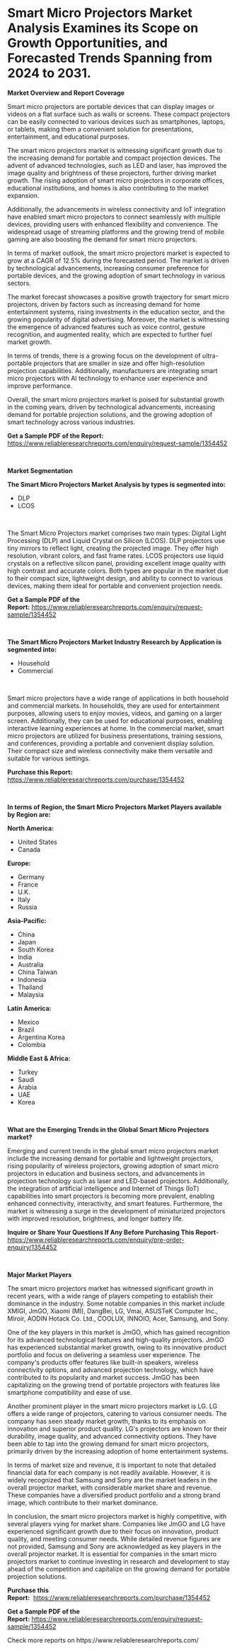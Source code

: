 <p><h1>Smart Micro Projectors Market Analysis Examines its Scope on Growth Opportunities, and Forecasted Trends Spanning from 2024 to 2031.</h1></p><p><strong>Market Overview and Report Coverage</strong></p>
<p><p>Smart micro projectors are portable devices that can display images or videos on a flat surface such as walls or screens. These compact projectors can be easily connected to various devices such as smartphones, laptops, or tablets, making them a convenient solution for presentations, entertainment, and educational purposes.</p><p>The smart micro projectors market is witnessing significant growth due to the increasing demand for portable and compact projection devices. The advent of advanced technologies, such as LED and laser, has improved the image quality and brightness of these projectors, further driving market growth. The rising adoption of smart micro projectors in corporate offices, educational institutions, and homes is also contributing to the market expansion.</p><p>Additionally, the advancements in wireless connectivity and IoT integration have enabled smart micro projectors to connect seamlessly with multiple devices, providing users with enhanced flexibility and convenience. The widespread usage of streaming platforms and the growing trend of mobile gaming are also boosting the demand for smart micro projectors.</p><p>In terms of market outlook, the smart micro projectors market is expected to grow at a CAGR of 12.5% during the forecasted period. The market is driven by technological advancements, increasing consumer preference for portable devices, and the growing adoption of smart technology in various sectors. </p><p>The market forecast showcases a positive growth trajectory for smart micro projectors, driven by factors such as increasing demand for home entertainment systems, rising investments in the education sector, and the growing popularity of digital advertising. Moreover, the market is witnessing the emergence of advanced features such as voice control, gesture recognition, and augmented reality, which are expected to further fuel market growth.</p><p>In terms of trends, there is a growing focus on the development of ultra-portable projectors that are smaller in size and offer high-resolution projection capabilities. Additionally, manufacturers are integrating smart micro projectors with AI technology to enhance user experience and improve performance.</p><p>Overall, the smart micro projectors market is poised for substantial growth in the coming years, driven by technological advancements, increasing demand for portable projection solutions, and the growing adoption of smart technology across various industries.</p></p>
<p><strong>Get a Sample PDF of the Report:</strong> <a href="https://www.reliableresearchreports.com/enquiry/request-sample/1354452">https://www.reliableresearchreports.com/enquiry/request-sample/1354452</a></p>
<p>&nbsp;</p>
<p><strong>Market Segmentation</strong></p>
<p><strong>The Smart Micro Projectors Market Analysis by types is segmented into:</strong></p>
<p><ul><li>DLP</li><li>LCOS</li></ul></p>
<p>&nbsp;</p>
<p><p>The Smart Micro Projectors market comprises two main types: Digital Light Processing (DLP) and Liquid Crystal on Silicon (LCOS). DLP projectors use tiny mirrors to reflect light, creating the projected image. They offer high resolution, vibrant colors, and fast frame rates. LCOS projectors use liquid crystals on a reflective silicon panel, providing excellent image quality with high contrast and accurate colors. Both types are popular in the market due to their compact size, lightweight design, and ability to connect to various devices, making them ideal for portable and convenient projection needs.</p></p>
<p><strong>Get a Sample PDF of the Report:</strong>&nbsp;<a href="https://www.reliableresearchreports.com/enquiry/request-sample/1354452">https://www.reliableresearchreports.com/enquiry/request-sample/1354452</a></p>
<p>&nbsp;</p>
<p><strong>The Smart Micro Projectors Market Industry Research by Application is segmented into:</strong></p>
<p><ul><li>Household</li><li>Commercial</li></ul></p>
<p>&nbsp;</p>
<p><p>Smart micro projectors have a wide range of applications in both household and commercial markets. In households, they are used for entertainment purposes, allowing users to enjoy movies, videos, and gaming on a larger screen. Additionally, they can be used for educational purposes, enabling interactive learning experiences at home. In the commercial market, smart micro projectors are utilized for business presentations, training sessions, and conferences, providing a portable and convenient display solution. Their compact size and wireless connectivity make them versatile and suitable for various settings.</p></p>
<p><strong>Purchase this Report:</strong>&nbsp; <a href="https://www.reliableresearchreports.com/purchase/1354452">https://www.reliableresearchreports.com/purchase/1354452</a></p>
<p>&nbsp;</p>
<p><strong>In terms of Region, the Smart Micro Projectors Market Players available by Region are:</strong></p>
<p>
    <p> <strong> North America: </strong>
        <ul>
            <li>United States</li>
            <li>Canada</li>
        </ul>
        </p> 
    <p> <strong> Europe: </strong>
        <ul>
            <li>Germany</li>
            <li>France</li>
            <li>U.K.</li>
            <li>Italy</li>
            <li>Russia</li>
        </ul>
        </p> 
    <p> <strong> Asia-Pacific: </strong>
        <ul>
            <li>China</li>
            <li>Japan</li>
            <li>South Korea</li>
            <li>India</li>
            <li>Australia</li>
            <li>China Taiwan</li>
            <li>Indonesia</li>
            <li>Thailand</li>
            <li>Malaysia</li>
        </ul>
        </p> 
    <p> <strong> Latin America: </strong>
        <ul>
            <li>Mexico</li>
            <li>Brazil</li>
            <li>Argentina Korea</li>
            <li>Colombia</li>
        </ul>
        </p> 
    <p> <strong> Middle East & Africa: </strong>
        <ul>
            <li>Turkey</li>
            <li>Saudi</li>
            <li>Arabia</li>
            <li>UAE</li>
            <li>Korea</li>
        </ul>
    </p>
    </p>
<p>&nbsp;</p>
<p><strong>What are the Emerging Trends in the Global Smart Micro Projectors market?</strong></p>
<p><p>Emerging and current trends in the global smart micro projectors market include the increasing demand for portable and lightweight projectors, rising popularity of wireless projectors, growing adoption of smart micro projectors in education and business sectors, and advancements in projection technology such as laser and LED-based projectors. Additionally, the integration of artificial intelligence and Internet of Things (IoT) capabilities into smart projectors is becoming more prevalent, enabling enhanced connectivity, interactivity, and smart features. Furthermore, the market is witnessing a surge in the development of miniaturized projectors with improved resolution, brightness, and longer battery life.</p></p>
<p><strong>Inquire or Share Your Questions If Any Before Purchasing This Report</strong>- <a href="https://www.reliableresearchreports.com/enquiry/pre-order-enquiry/1354452">https://www.reliableresearchreports.com/enquiry/pre-order-enquiry/1354452</a></p>
<p>&nbsp;</p>
<p><strong>Major Market Players</strong></p>
<p><p>The smart micro projectors market has witnessed significant growth in recent years, with a wide range of players competing to establish their dominance in the industry. Some notable companies in this market include XMIGI, JmGO, Xiaomi (MI), DangBei, LG, Vmai, ASUSTeK Computer Inc., Miroir, AODIN Hotack Co. Ltd., COOLUX, INNOIO, Acer, Samsung, and Sony.</p><p>One of the key players in this market is JmGO, which has gained recognition for its advanced technological features and high-quality projectors. JmGO has experienced substantial market growth, owing to its innovative product portfolio and focus on delivering a seamless user experience. The company's products offer features like built-in speakers, wireless connectivity options, and advanced projection technology, which have contributed to its popularity and market success. JmGO has been capitalizing on the growing trend of portable projectors with features like smartphone compatibility and ease of use.</p><p>Another prominent player in the smart micro projectors market is LG. LG offers a wide range of projectors, catering to various consumer needs. The company has seen steady market growth, thanks to its emphasis on innovation and superior product quality. LG's projectors are known for their durability, image quality, and advanced connectivity options. They have been able to tap into the growing demand for smart micro projectors, primarily driven by the increasing adoption of home entertainment systems.</p><p>In terms of market size and revenue, it is important to note that detailed financial data for each company is not readily available. However, it is widely recognized that Samsung and Sony are the market leaders in the overall projector market, with considerable market share and revenue. These companies have a diversified product portfolio and a strong brand image, which contribute to their market dominance.</p><p>In conclusion, the smart micro projectors market is highly competitive, with several players vying for market share. Companies like JmGO and LG have experienced significant growth due to their focus on innovation, product quality, and meeting consumer needs. While detailed revenue figures are not provided, Samsung and Sony are acknowledged as key players in the overall projector market. It is essential for companies in the smart micro projectors market to continue investing in research and development to stay ahead of the competition and capitalize on the growing demand for portable projection solutions.</p></p>
<p><strong>Purchase this Report:</strong>&nbsp;&nbsp;<a href="https://www.reliableresearchreports.com/purchase/1354452">https://www.reliableresearchreports.com/purchase/1354452</a></p>
<p></p>
<p><strong>Get a Sample PDF of the Report:</strong>&nbsp;<a href="https://www.reliableresearchreports.com/enquiry/request-sample/1354452">https://www.reliableresearchreports.com/enquiry/request-sample/1354452</a></p>
<p>Check more reports on https://www.reliableresearchreports.com/</p>